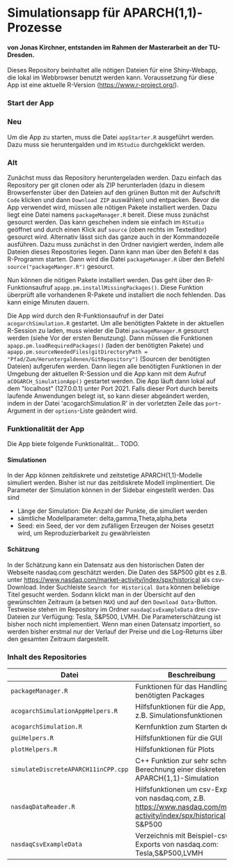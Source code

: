 # Simulationsapp für APARCH(1,1)-Prozesse
#### von Jonas Kirchner, entstanden im Rahmen der Masterarbeit an der TU-Dresden.
Dieses Repository beinhaltet alle nötigen Dateien für eine Shiny-Webapp, die lokal im Webbrowser benutzt werden kann.
Voraussetzung für diese App ist eine aktuelle R-Version (https://www.r-project.org/).

### Start der App

### Neu
Um die App zu starten, muss die Datei `appStarter.R` ausgeführt werden. Dazu muss sie heruntergalden und im `RStudio` durchgeklickt werden.

### Alt
Zunächst muss das Repository heruntergeladen werden. Dazu einfach das Repository per git clonen oder als ZIP herunterladen (dazu in diesem Browserfenster über den Dateien auf den grünen Button mit der Aufschrift `Code` klicken und dann `Download ZIP` auswählen) und entpacken.
Bevor die App verwendet wird, müssen alle nötigen Pakete installiert werden. Dazu liegt eine Datei namens `packageManager.R` bereit. Diese muss zunächst gesourct werden. Das kann geschehen indem sie einfach im `RStudio` geöffnet und durch einen Klick auf `source` (oben rechts im Texteditor) gesourct wird. Alternativ lässt sich das ganze auch in der Kommandozeile ausführen. Dazu muss zunächst in den Ordner navigiert werden, indem alle Dateien dieses Repositories liegen. Dann kann man über den Befehl `R` das R-Programm starten. Dann wird die Datei `packageManager.R` über den Befehl `source("packageManger.R")` gesourct. 

Nun können die nötigen Pakete installiert werden. Das geht über den R-Funktionsaufruf `apapp.pm.installMissingPackages()`. Diese Funktion überprüft alle vorhandenen R-Pakete und installiert die noch fehlenden. Das kann einige Minuten dauern. 

Die App wird durch den R-Funktionsaufruf in der Datei `acogarchSimulation.R` gestartet. Um alle benötigten Paktete in der aktuellen R-Session zu laden, muss wieder die Datei `packageManager.R` gesourct werden (siehe Vor der ersten Benutzung). Dann müssen die Funktionen `apapp.pm.loadRequiredPackages()` (laden der benötigten Pakete) und `apapp.pm.sourceNeededFiles(gitDirectoryPath = "Pfad/Zum/Heruntergaldenen/GitRepository")` (Sourcen der benötigten Dateien) aufgerufen werden. Dann liegen alle benötigten Funktionen in der Umgebung der aktuellen R-Session und die App kann mit dem Aufruf `aCOGARCH_SimulationApp()` gestartet werden. Die App läuft dann lokal auf dem "localhost" (127.0.0.1) unter Port 2021. Falls dieser Port durch bereits laufende Anwendungen belegt ist, so kann dieser abgeändert werden, indem in der Datei 'acogarchSimulation.R' in der vorletzten Zeile das `port`-Argument in der `options`-Liste geändert wird.

### Funktionalität der App
Die App biete folgende Funktionalität... TODO.

#### Simulationen
In der App können zeitdiskrete und zeitstetige APARCH(1,1)-Modelle simuliert werden. 
Bisher ist nur das zeitdiskrete Modell implmentiert. Die Parameter der Simulation können in der Sidebar eingestellt werden.
Das sind
- Länge der Simulation: Die Anzahl der Punkte, die simuliert werden
- sämtliche Modellparameter: delta,gamma,Theta,alpha,beta
- Seed: ein Seed, der vor dem zufälligen Erzeugen der Noises gesetzt wird, um Reproduzierbarkeit zu gewährleisten

#### Schätzung
In der Schätzung kann ein Datensatz aus den historischen Daten der Webseite nasdaq.com geschätzt werden. Die Daten des S&P500 gibt es z.B. unter https://www.nasdaq.com/market-activity/index/spx/historical als csv-Download. Inder Suchleiste `Search for Historical Data` können beliebige Titel gesucht werden. Sodann klickt man in der Übersicht auf den gewünschten Zeitraum (a betsen `MAX`) und auf den `Download Data`-Button. Testweise stehen im Repository im Ordner `nasdaqCsvExampleData` drei csv-Dateien zur Verfügung: Tesla, S&P500, LVMH. 
Die Parameterschätzung ist bisher noch nicht implementiert. Wenn man einen Datensatz importiert, so werden bisher erstmal nur der Verlauf der Preise und die Log-Returns über den gesamten Zeitraum dargestellt. 

### Inhalt des Repositories
| Datei | Beschreibung |
| ------ | ------ |
| `packageManager.R` | Funktionen für das Handling der benötigten Packages |
| `acogarchSimulationAppHelpers.R` | Hilfsfunktionen für die App, wie z.B. Simulationsfunktionen |
| `acogarchSimulation.R` | Kernfunktion zum Starten der App |
| `guiHelpers.R` |Hilfsfunktionen für die GUI |
| `plotHelpers.R` | Hilfsfunktionen für Plots |
| `simulateDiscreteAPARCH11inCPP.cpp` | C++ Funktion zur sehr schnellen Berechnung einer diskreten APARCH(1,1)-Simulation |
| `nasdaqDataReader.R` | Hilfsfunktionen um csv-Export von nasdaq.com, z.B. https://www.nasdaq.com/market-activity/index/spx/historical für S&P500 |
| `nasdaqCsvExampleData` | Verzeichnis mit Beispiel-csv-Exports von nasdaq.com: Tesla,S&P500,LVMH |
